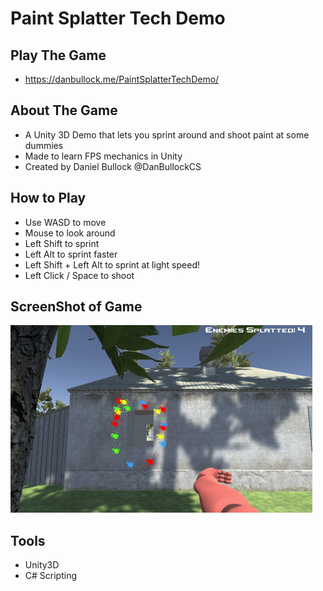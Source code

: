 # Paint Splatter Tech Demo

## Play The Game
- https://danbullock.me/PaintSplatterTechDemo/

## About The Game
- A Unity 3D Demo that lets you sprint around and shoot paint at some dummies
- Made to learn FPS mechanics in Unity
- Created by Daniel Bullock @DanBullockCS

## How to Play
- Use WASD to move
- Mouse to look around
- Left Shift to sprint
- Left Alt to sprint faster
- Left Shift + Left Alt to sprint at light speed!
- Left Click / Space to shoot

## ScreenShot of Game
<img src="Screenshot.png" height="300">

## Tools
- Unity3D
- C# Scripting